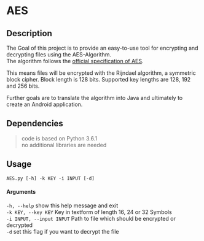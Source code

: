 # AES  

## Description  

The Goal of this project is to provide an easy-to-use tool for encrypting and decrypting files using the AES-Algorithm.  
The algorithm follows the [official specification of AES](http://nvlpubs.nist.gov/nistpubs/FIPS/NIST.FIPS.197.pdf).  

This means files will be encrypted with the Rijndael algorithm, a symmetric block cipher. Block length is 128 bits. Supported key lengths are 128, 192 and 256 bits.  

Further goals are to translate the algorithm into Java and ultimately to create an Android application.  

## Dependencies  

> code is based on Python 3.6.1  
> no additional libraries are needed  

## Usage  
    AES.py [-h] -k KEY -i INPUT [-d]  

#### Arguments  
`-h, --help` show this help message and exit  
`-k KEY, --key KEY` Key in textform of length 16, 24 or 32 Symbols  
`-i INPUT, --input INPUT` Path to file which should be encrypted or decrypted  
`-d` set this flag if you want to decrypt the file  
